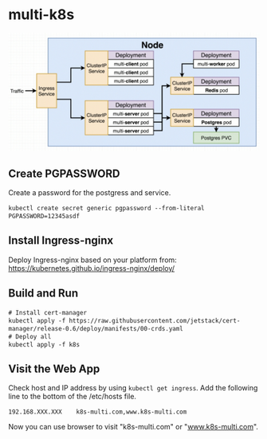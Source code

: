 # multi-k8s
![system](https://github.com/hwdavr/multi-k8s/blob/master/system_architect.png)

## Create PGPASSWORD 
Create a password for the postgress and service.  
```
kubectl create secret generic pgpassword --from-literal PGPASSWORD=12345asdf
```

## Install Ingress-nginx 
Deploy Ingress-nginx based on your platform from: https://kubernetes.github.io/ingress-nginx/deploy/    


## Build and Run 
```
# Install cert-manager
kubectl apply -f https://raw.githubusercontent.com/jetstack/cert-manager/release-0.6/deploy/manifests/00-crds.yaml
# Deploy all
kubectl apply -f k8s
```

## Visit the Web App 
Check host and IP address by using `kubectl get ingress`. 
Add the following line to the bottom of the /etc/hosts file. 
```
192.168.XXX.XXX    k8s-multi.com,www.k8s-multi.com
```
Now you can use browser to visit "k8s-multi.com" or "www.k8s-multi.com".  

